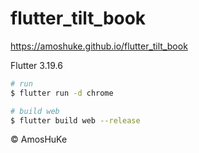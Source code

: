# flutter_tilt_book

https://amoshuke.github.io/flutter_tilt_book

Flutter 3.19.6

```sh
# run
$ flutter run -d chrome

# build web
$ flutter build web --release
```
© AmosHuKe
